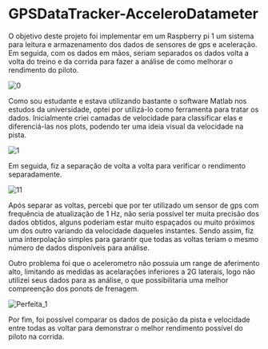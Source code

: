 # GPSDataTracker-AcceleroDatameter
O objetivo deste projeto foi implementar em um Raspberry pi 1 um sistema para leitura e armazenamento dos dados de sensores de gps e aceleração. Em seguida, com os dados em mãos, seriam separados os dados volta a volta do treino e da corrida para fazer a análise de como melhorar o rendimento do piloto.


![0](https://github.com/mario-akira/GPSDataTracker-AcceleroDatameter/assets/152718950/64c1b19f-a452-4837-b189-f480e3be0786)

Como sou estudante e estava utilizando bastante o software Matlab nos estudos da universidade, optei por utilizá-lo como ferramenta para tratar os dados. Inicialmente criei camadas de velocidade para classificar elas e diferenciá-las nos plots, podendo ter uma ideia visual da velocidade na pista.


![1](https://github.com/mario-akira/GPSDataTracker-AcceleroDatameter/assets/152718950/f14869c1-ef9e-4f2e-8477-ed9d00024d1e)

Em seguida, fiz a separação de volta a volta para verificar o rendimento separadamente.

![11](https://github.com/mario-akira/GPSDataTracker-AcceleroDatameter/assets/152718950/ebcf02ef-eaea-43a4-a0c0-c7a95494019e)

Após separar as voltas, percebi que por ter utilizado um sensor de gps com frequência de atualização de 1 Hz, não seria possível ter muita precisão dos dados obtidos, alguns poderiam estar muito espaçados ou muito próximos um dos outro variando da velocidade daqueles instantes. Sendo assim, fiz uma interpolação simples para garantir que todas as voltas teriam o mesmo número de dados disponíveis para análise. 

Outro problema foi que o acelerometro não possuia um range de aferimento alto, limitando as medidas as acelarações inferiores a 2G laterais, logo não utilizei seus dados para as análise, o que possibilitaria uma melhor compreenção dos ponots de frenagem.

![Perfeita_1](https://github.com/mario-akira/GPSDataTracker-AcceleroDatameter/assets/152718950/3a8b86d5-0aff-47a3-b16f-c44b02fb4713)

Por fim, foi possível comparar os dados de posição da pista e velocidade entre todas as voltar para demonstrar o melhor rendimento possível do piloto na corrida.

